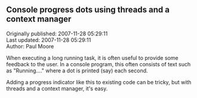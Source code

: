 ## Console progress dots using threads and a context manager  
Originally published: 2007-11-28 05:29:11  
Last updated: 2007-11-28 05:29:11  
Author: Paul Moore  
  
When executing a long running task, it is often useful to provide some feedback to the user. In a console program, this often consists of text such as "Running...." where a dot is printed (say) each second.

Adding a progress indicator like this to existing code can be tricky, but with threads and a context manager, it's easy.